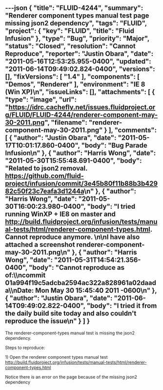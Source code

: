 ---json
{
  "title": "FLUID-4244",
  "summary": "Renderer component types manual test page missing json2 dependency",
  "tags": "FLUID",
  "project": {
    "key": "FLUID",
    "title": "Fluid Infusion"
  },
  "type": "Bug",
  "priority": "Major",
  "status": "Closed",
  "resolution": "Cannot Reproduce",
  "reporter": "Justin Obara",
  "date": "2011-05-16T12:53:25.955-0400",
  "updated": "2011-06-14T09:49:02.824-0400",
  "versions": [],
  "fixVersions": [
    "1.4"
  ],
  "components": [
    "Demos",
    "Renderer"
  ],
  "environment": "IE 8 (Win XP)\n",
  "issueLinks": [],
  "attachments": [
    {
      "type": "image",
      "url": "https://idrc.cachefly.net/issues.fluidproject.org/FLUID/FLUID-4244/renderer-component-may-30-2011.png",
      "filename": "renderer-component-may-30-2011.png"
    }
  ],
  "comments": [
    {
      "author": "Justin Obara",
      "date": "2011-05-17T10:01:17.860-0400",
      "body": "Bug Parade Infusion\n"
    },
    {
      "author": "Harris Wong",
      "date": "2011-05-30T15:55:48.691-0400",
      "body": "Related to json2 removal. <https://github.com/fluid-project/infusion/commit/3e45b80f11b88b3b42982c50f23c7eafa3d1244a>\n"
    },
    {
      "author": "Harris Wong",
      "date": "2011-05-30T16:00:23.980-0400",
      "body": "I tried running WinXP + IE8 on master and <http://build.fluidproject.org/infusion/tests/manual-tests/html/renderer-component-types.html>.  Cannot reproduce anymore. &#x20;\n\nI have also attached a screenshot renderer-component-may-30-2011.png\n"
    },
    {
      "author": "Harris Wong",
      "date": "2011-05-31T14:54:21.356-0400",
      "body": "Cannot reproduce as of:\\\ncommit 01a994f19c5adcba2594ac322a828961a02daada\\\nDate:   Mon May 30 15:45:40 2011 -0600\n"
    },
    {
      "author": "Justin Obara",
      "date": "2011-06-14T09:49:02.822-0400",
      "body": "I tried it from the daily build site today and also couldn't reproduce the issue\n"
    }
  ]
}
---
The renderer-component-types manual test is missing the json2 dependency.

Steps to reproduce:

1\) Open the renderer component types manual test\
<http://build.fluidproject.org/infusion/tests/manual-tests/html/renderer-component-types.html>

Notice there is an error on the page because of the missing json2 dependency

        